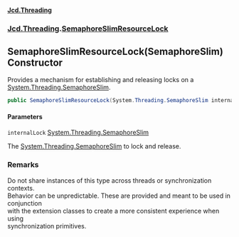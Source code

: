 #### [Jcd.Threading](index.md 'index')
### [Jcd.Threading](Jcd.Threading.md 'Jcd.Threading').[SemaphoreSlimResourceLock](SemaphoreSlimResourceLock.md 'Jcd.Threading.SemaphoreSlimResourceLock')

## SemaphoreSlimResourceLock(SemaphoreSlim) Constructor

Provides a mechanism for establishing and releasing locks on a [System.Threading.SemaphoreSlim](https://docs.microsoft.com/en-us/dotnet/api/System.Threading.SemaphoreSlim 'System.Threading.SemaphoreSlim').

```csharp
public SemaphoreSlimResourceLock(System.Threading.SemaphoreSlim internalLock);
```
#### Parameters

<a name='Jcd.Threading.SemaphoreSlimResourceLock.SemaphoreSlimResourceLock(System.Threading.SemaphoreSlim).internalLock'></a>

`internalLock` [System.Threading.SemaphoreSlim](https://docs.microsoft.com/en-us/dotnet/api/System.Threading.SemaphoreSlim 'System.Threading.SemaphoreSlim')

The [System.Threading.SemaphoreSlim](https://docs.microsoft.com/en-us/dotnet/api/System.Threading.SemaphoreSlim 'System.Threading.SemaphoreSlim') to lock and release.

### Remarks
  
Do not share instances of this type across threads or synchronization contexts.  
Behavior can be unpredictable. These are provided and meant to be used in conjunction  
with the extension classes to create a more consistent experience when using  
synchronization primitives.